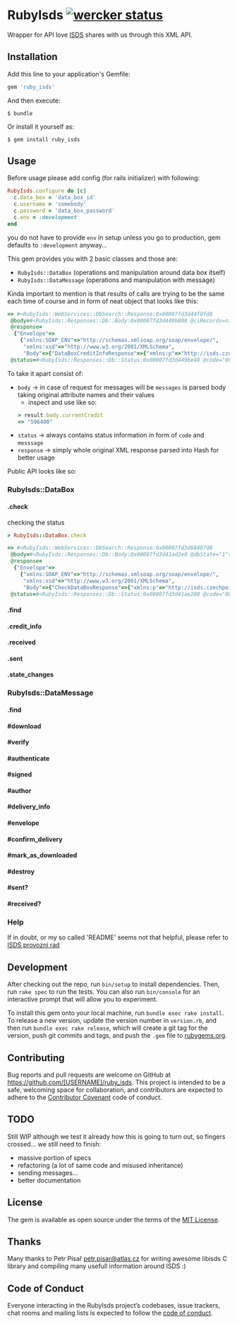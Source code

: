 # RubyIsds [![wercker status](https://app.wercker.com/status/04043d3ae16228db7dc8d9d3ae51d1e6/s/master "wercker status")](https://app.wercker.com/project/byKey/04043d3ae16228db7dc8d9d3ae51d1e6)

Wrapper for API love [ISDS](https://www.datoveschranky.info/) shares with us through this XML API.

## Installation

Add this line to your application's Gemfile:

```ruby
gem 'ruby_isds'
```

And then execute:

    $ bundle

Or install it yourself as:

    $ gem install ruby_isds

## Usage

Before usage please add config (for rails initializer) with following:

```ruby
RubyIsds.configure do |c|
  c.data_box = 'data_box_id'
  c.username = 'somebody'
  c.password = 'data_box_password'
  c.env = :development
end
```

you do not have to provide `env` in setup unless you go to production, gem
defaults to `:development` anyway...

This gem provides you with 2 basic classes and those are:
- `RubyIsds::DataBox` (operations and manipulation around data box itself)
- `RubyIsds::DataMessage` (operations and manipulation with message)

Kinda important to mention is that results of calls are trying to be the same each time of course and in form of neat object that looks like this:

```ruby
=> #<RubyIsds::WebServices::DbSearch::Response:0x00007fd3d44f0fd8
 @body=#<RubyIsds::Responses::Db::Body:0x00007fd3d449b808 @ciRecords=nil, @currentCredit="596400", @notifEmail=nil>,
 @response=
  {"Envelope"=>
    {"xmlns:SOAP_ENV"=>"http://schemas.xmlsoap.org/soap/envelope/",
     "xmlns:xsd"=>"http://www.w3.org/2001/XMLSchema",
     "Body"=>{"DataBoxCreditInfoResponse"=>{"xmlns:p"=>"http://isds.czechpoint.cz/v20", "xmlns:xsi"=>"http://www.w3.org/2001/XMLSchema-instance", "currentCredit"=>"596400", "notifEmail"=>{"xsi:nil"=>"true"}, "ciRecords"=>nil, "dbStatus"=>{"dbStatusCode"=>"0000", "dbStatusMessage"=>"Provedeno úspěšně."}}}}},
 @status=#<RubyIsds::Responses::Db::Status:0x00007fd3d449be48 @code="0000", @message="Provedeno úspěšně.">>
```

To take it apart consist of:
- `body` -> in case of request for messages will be `messages` is parsed body taking original attribute names and their values
  - inspect and use like so:
  ```ruby
  > result.body.currentCredit
  => "596400"
  ```
- `status` -> always contains status information in form of `code` and `messsage`
- `response` -> simply whole original XML response parsed into Hash for better usage

Public API looks like so:

### RubyIsds::DataBox

#### .check

checking the status

```ruby
> RubyIsds::DataBox.check

=> #<RubyIsds::WebServices::DbSearch::Response:0x00007fd3d68487d8
 @body=#<RubyIsds::Responses::Db::Body:0x00007fd3d41ad2e0 @dbState="1">,
 @response=
  {"Envelope"=>
    {"xmlns:SOAP_ENV"=>"http://schemas.xmlsoap.org/soap/envelope/",
     "xmlns:xsd"=>"http://www.w3.org/2001/XMLSchema",
     "Body"=>{"CheckDataBoxResponse"=>{"xmlns:p"=>"http://isds.czechpoint.cz/v20", "xmlns:xsi"=>"http://www.w3.org/2001/XMLSchema-instance", "dbState"=>"1", "dbStatus"=>{"dbStatusCode"=>"0000", "dbStatusMessage"=>"Provedeno úspěšně."}}}}},
 @status=#<RubyIsds::Responses::Db::Status:0x00007fd3d41ae280 @code="0000", @message="Provedeno úspěšně.">>
```


#### .find

#### .credit_info

#### .received

#### .sent

#### .state_changes


### RubyIsds::DataMessage

#### .find

#### #download

#### #verify

#### #authenticate

#### #signed

#### #author

#### #delivery_info

#### #envelope

#### #confirm_delivery

#### #mark_as_downloaded

#### #destroy

#### #sent?

#### #received?

### Help

If in doubt, or my so called 'README' seems not that helpful, please refer to [ISDS provozni rad](https://www.datoveschranky.info/dulezite-informace/provozni-rad-isds)

## Development

After checking out the repo, run `bin/setup` to install dependencies. Then, run `rake spec` to run the tests. You can also run `bin/console` for an interactive prompt that will allow you to experiment.

To install this gem onto your local machine, run `bundle exec rake install`. To release a new version, update the version number in `version.rb`, and then run `bundle exec rake release`, which will create a git tag for the version, push git commits and tags, and push the `.gem` file to [rubygems.org](https://rubygems.org).

## Contributing

Bug reports and pull requests are welcome on GitHub at https://github.com/[USERNAME]/ruby_isds. This project is intended to be a safe, welcoming space for collaboration, and contributors are expected to adhere to the [Contributor Covenant](http://contributor-covenant.org) code of conduct.

## TODO

Still WIP although we test it already how this is going to turn out, so fingers
crossed... we still need to finish:
- massive portion of specs
- refactoring (a lot of same code and misused inheritance)
- sending messages...
- better documentation

## License

The gem is available as open source under the terms of the [MIT License](https://opensource.org/licenses/MIT).

## Thanks

Many thanks to Petr Písař <petr.pisar@atlas.cz> for writing awesome libisds C library and compiling many usefull information around ISDS :)

## Code of Conduct

Everyone interacting in the RubyIsds project’s codebases, issue trackers, chat rooms and mailing lists is expected to follow the [code of conduct](https://github.com/[USERNAME]/ruby_isds/blob/master/CODE_OF_CONDUCT.md).
